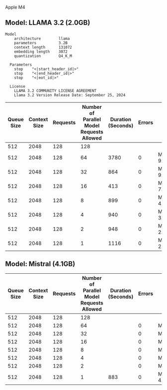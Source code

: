 Apple M4

## Model: LLAMA 3.2 (2.0GB)

```
Model
    architecture        llama     
    parameters          3.2B      
    context length      131072    
    embedding length    3072      
    quantization        Q4_K_M    

  Parameters
    stop    "<|start_header_id|>"    
    stop    "<|end_header_id|>"      
    stop    "<|eot_id|>"             

  License
    LLAMA 3.2 COMMUNITY LICENSE AGREEMENT                 
    Llama 3.2 Version Release Date: September 25, 2024 
```

| Queue Size | Context Size | Requests | Number of Parallel Model Requests Allowed | Duration (Seconds) | Errors | Notes |
|----|----|----|----|----|----|----|
| 512 | 2048 | 128 | 128 |  |  |  |
| 512 | 2048 | 128 | 64 | 3780 | 0 | Memory Usage: 9.895Gi/16.000Gi |
| 512 | 2048 | 128 | 32 | 864 | 0 | Memory Usage: 9.386Gi/16.000Gi |
| 512 | 2048 | 128 | 16 | 413 | 0 | Memory Usage: 7.274Gi/16.000Gi |
| 512 | 2048 | 128 | 8 | 899 | 0 | Memory Usage: 4.743Gi/16.000Gi |
| 512 | 2048 | 128 | 4 | 940 | 0 | Memory usage: 3.477Gi/16.000Gi |
| 512 | 2048 | 128 | 2 | 948 | 0 | Memory usage: 2.876Gi/16.000Gi |
| 512 | 2048 | 128 | 1 | 1116 | 0 | Memory usage: 2.657Gi/16.000Gi |


## Model: Mistral (4.1GB)

| Queue Size | Context Size | Requests | Number of Parallel Model Requests Allowed | Duration (Seconds) | Errors | Notes |
|----|----|----|----|----|----|----|
| 512 | 2048 | 128 | 128 |  |  |  |
| 512 | 2048 | 128 | 64 |  | 0 | Memory Usage:  |
| 512 | 2048 | 128 | 32 |  | 0 | Memory Usage: |
| 512 | 2048 | 128 | 16 |  | 0 | Memory Usage:  |
| 512 | 2048 | 128 | 8 |  | 0 | Memory Usage:  |
| 512 | 2048 | 128 | 4 |  | 0 | Memory usage: |
| 512 | 2048 | 128 | 2 |  | 0 | Memory usage:  |
| 512 | 2048 | 128 | 1 | 883 | 0 | Memory usage: 4.453Gi/16.000Gi|
